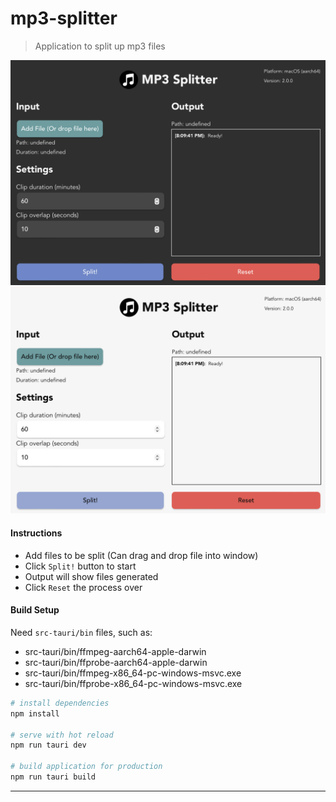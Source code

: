 # mp3-splitter

> Application to split up mp3 files

![Screenshot](screenshot.png)
![Screenshot 2](screenshot2.png)

#### Instructions
- Add files to be split (Can drag and drop file into window)
- Click `Split!` button to start
- Output will show files generated
- Click `Reset` the process over

#### Build Setup

Need `src-tauri/bin` files, such as:
- src-tauri/bin/ffmpeg-aarch64-apple-darwin
- src-tauri/bin/ffprobe-aarch64-apple-darwin
- src-tauri/bin/ffmpeg-x86_64-pc-windows-msvc.exe
- src-tauri/bin/ffprobe-x86_64-pc-windows-msvc.exe

``` bash
# install dependencies
npm install

# serve with hot reload
npm run tauri dev

# build application for production
npm run tauri build
```

---
